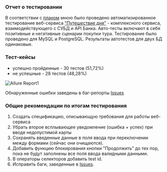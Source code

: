 ### Отчет о тестировании
В соответствии с [планом](https://github.com/Larinatest/QA-Diploma/blob/main/Plan.md) мною было проведено автоматизированное тестирование веб-сервиса ["Путешествие дня"](http://localhost:8080/) - комплексного сервиса, взаимодействующего с СУБД и API Банка. Авто-тесты включают в себя позитивные и негативные сценарии покупки тура. Тестирование было проведено для MySQL и PostgreSQL. Результаты автотестов для двух БД одинаковые.
### Тест-кейсы
- успешно пройденные - 30 тестов (51,72%)
- не успешные - 28 тестов (48,28%)

![Allure Report1](https://github.com/user-attachments/assets/feb2430d-9ff3-467c-a28b-b68eff5df3c5)

Обнаруженные ошибки заведены в баг-репорты [Issues](https://github.com/Larinatest/QA-Diploma/issues)

### Общие рекомендации по итогам тестирования
1. Создать спецификацию, описывающую требования для работы веб-сервиса
2. Убрать второе всплывающее уведомление (ошибка + успех) при вводе недопустимой карты
3. Сохранять введенные данные в поля ввода при переключении между формами (сейчас они очищаются).
4. Добавить функцию блокирования кнопки "Продолжить" до тех пор, пока не будут заполнены все поля ввода валидными данными.
5. В операторы селекторов добавить test id.
6. Исправить баги, заведенные в [Issues](https://github.com/Larinatest/QA-Diploma/issues).





